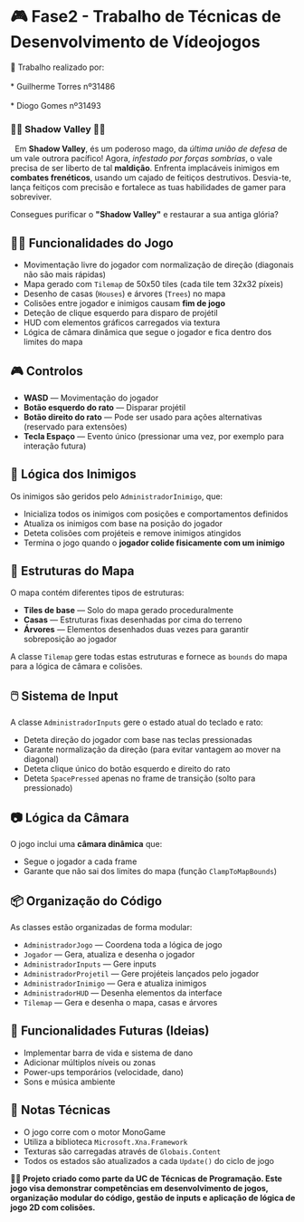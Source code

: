 <h1>🎮 Fase2 - Trabalho de Técnicas de Desenvolvimento de Vídeojogos</h1>

  <div class="section">
🔧 Trabalho realizado por: <br></br>
* Guilherme Torres nº31486 <br></br>
* Diogo Gomes nº31493
<h3>🧙🏻 Shadow Valley 🧙🏻</h3>

<p>&nbsp; Em <b>Shadow Valley</b>, és um poderoso mago, da <i>última união de defesa</i> de um vale outrora pacífico!
Agora, <i>infestado por forças sombrias</i>, o vale precisa de ser liberto de tal <b>maldição</b>.
Enfrenta implacáveis inimigos em <b>combates frenéticos</b>, usando um cajado de feitiços destrutivos. Desvia-te, lança feitiços com precisão e fortalece as tuas habilidades de gamer para sobreviver.</p>
<p>Consegues purificar o <b>"Shadow Valley"</b> e restaurar a sua antiga glória?</p>

  </div>

  <div class="section">
    <h2>🧙‍♂️ Funcionalidades do Jogo</h2>
    <ul>
      <li>Movimentação livre do jogador com normalização de direção (diagonais não são mais rápidas)</li>
      <li>Mapa gerado com <code>Tilemap</code> de 50x50 tiles (cada tile tem 32x32 píxeis)</li>
      <li>Desenho de casas (<code>Houses</code>) e árvores (<code>Trees</code>) no mapa</li>
      <li>Colisões entre jogador e inimigos causam <strong>fim de jogo</strong></li>
      <li>Deteção de clique esquerdo para disparo de projétil</li>
      <li>HUD com elementos gráficos carregados via textura</li>
      <li>Lógica de câmara dinâmica que segue o jogador e fica dentro dos limites do mapa</li>
    </ul>
  </div>

  <div class="section">
    <h2>🎮 Controlos</h2>
    <ul>
      <li><strong>WASD</strong> — Movimentação do jogador</li>
      <li><strong>Botão esquerdo do rato</strong> — Disparar projétil</li>
      <li><strong>Botão direito do rato</strong> — Pode ser usado para ações alternativas (reservado para extensões)</li>
      <li><strong>Tecla Espaço</strong> — Evento único (pressionar uma vez, por exemplo para interação futura)</li>
    </ul>
  </div>

  <div class="section">
    <h2>🧠 Lógica dos Inimigos</h2>
    <p>Os inimigos são geridos pelo <code>AdministradorInimigo</code>, que:</p>
    <ul>
      <li>Inicializa todos os inimigos com posições e comportamentos definidos</li>
      <li>Atualiza os inimigos com base na posição do jogador</li>
      <li>Deteta colisões com projéteis e remove inimigos atingidos</li>
      <li>Termina o jogo quando o <strong>jogador colide fisicamente com um inimigo</strong></li>
    </ul>
  </div>

  <div class="section">
    <h2>🧱 Estruturas do Mapa</h2>
    <p>O mapa contém diferentes tipos de estruturas:</p>
    <ul>
      <li><strong>Tiles de base</strong> — Solo do mapa gerado proceduralmente</li>
      <li><strong>Casas</strong> — Estruturas fixas desenhadas por cima do terreno</li>
      <li><strong>Árvores</strong> — Elementos desenhados duas vezes para garantir sobreposição ao jogador</li>
    </ul>
    <p>A classe <code>Tilemap</code> gere todas estas estruturas e fornece as <code>bounds</code> do mapa para a lógica de câmara e colisões.</p>
  </div>

  <div class="section">
    <h2>🖱️ Sistema de Input</h2>
    <p>A classe <code>AdministradorInputs</code> gere o estado atual do teclado e rato:</p>
    <ul>
      <li>Deteta direção do jogador com base nas teclas pressionadas</li>
      <li>Garante normalização da direção (para evitar vantagem ao mover na diagonal)</li>
      <li>Deteta clique único do botão esquerdo e direito do rato</li>
      <li>Deteta <code>SpacePressed</code> apenas no frame de transição (solto para pressionado)</li>
    </ul>
  </div>

  <div class="section">
    <h2>📷 Lógica da Câmara</h2>
    <p>O jogo inclui uma <strong>câmara dinâmica</strong> que:</p>
    <ul>
      <li>Segue o jogador a cada frame</li>
      <li>Garante que não sai dos limites do mapa (função <code>ClampToMapBounds</code>)</li>
    </ul>
  </div>

  <div class="section">
    <h2>📦 Organização do Código</h2>
    <p>As classes estão organizadas de forma modular:</p>
    <ul>
      <li><code>AdministradorJogo</code> — Coordena toda a lógica de jogo</li>
      <li><code>Jogador</code> — Gera, atualiza e desenha o jogador</li>
      <li><code>AdministradorInputs</code> — Gere inputs</li>
      <li><code>AdministradorProjetil</code> — Gere projéteis lançados pelo jogador</li>
      <li><code>AdministradorInimigo</code> — Gera e atualiza inimigos</li>
      <li><code>AdministradorHUD</code> — Desenha elementos da interface</li>
      <li><code>Tilemap</code> — Gera e desenha o mapa, casas e árvores</li>
    </ul>
  </div>

  <div class="section">
    <h2>🚧 Funcionalidades Futuras (Ideias)</h2>
    <ul>
      <li>Implementar barra de vida e sistema de dano</li>
      <li>Adicionar múltiplos níveis ou zonas</li>
      <li>Power-ups temporários (velocidade, dano)</li>
      <li>Sons e música ambiente</li>
    </ul>
  </div>

  <div class="section">
    <h2>📎 Notas Técnicas</h2>
    <ul>
      <li>O jogo corre com o motor MonoGame</li>
      <li>Utiliza a biblioteca <code>Microsoft.Xna.Framework</code></li>
      <li>Texturas são carregadas através de <code>Globais.Content</code></li>
      <li>Todos os estados são atualizados a cada <code>Update()</code> do ciclo de jogo</li>
    </ul>
  </div>

  <div class="highlight">
    <strong>👨‍🏫 Projeto criado como parte da UC de Técnicas de Programação. Este jogo visa demonstrar competências em desenvolvimento de jogos, organização modular do código, gestão de inputs e aplicação de lógica de jogo 2D com colisões.</strong>
  </div>
